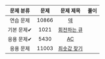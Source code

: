 | 문제 분류 | 문제 | 문제 제목 | 풀이 |
| :--: | :--: | :--: | :--: |
| 연습 문제 | 10866 | [덱](https://www.acmicpc.net/problem/10866) |  |
| 기본 문제✔ | 1021 | [회전하는 큐](https://www.acmicpc.net/problem/1021) |  |
| 응용 문제✔ | 5430 | [AC](https://www.acmicpc.net/problem/5430) |  |
| 응용 문제 | 11003 | [최솟값 찾기](https://www.acmicpc.net/problem/11003) |  |
